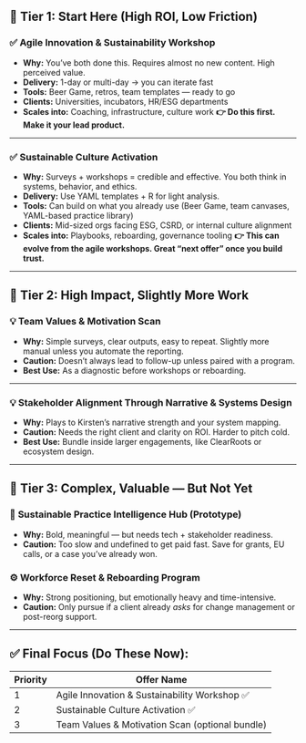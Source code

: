 ## 🥇 Tier 1: **Start Here (High ROI, Low Friction)**

### ✅ **Agile Innovation & Sustainability Workshop**

* **Why:** You’ve both done this. Requires almost no new content. High perceived value.
* **Delivery:** 1-day or multi-day → you can iterate fast
* **Tools:** Beer Game, retros, team templates — ready to go
* **Clients:** Universities, incubators, HR/ESG departments
* **Scales into:** Coaching, infrastructure, culture work
  **👉 Do this first. Make it your lead product.**

---

### ✅ **Sustainable Culture Activation**

* **Why:** Surveys + workshops = credible and effective. You both think in systems, behavior, and ethics.
* **Delivery:** Use YAML templates + R for light analysis.
* **Tools:** Can build on what you already use (Beer Game, team canvases, YAML-based practice library)
* **Clients:** Mid-sized orgs facing ESG, CSRD, or internal culture alignment
* **Scales into:** Playbooks, reboarding, governance tooling
  **👉 This can evolve from the agile workshops. Great “next offer” once you build trust.**

---

## 🥈 Tier 2: **High Impact, Slightly More Work**

### 💡 **Team Values & Motivation Scan**

* **Why:** Simple surveys, clear outputs, easy to repeat. Slightly more manual unless you automate the reporting.
* **Caution:** Doesn’t always lead to follow-up unless paired with a program.
* **Best Use:** As a diagnostic before workshops or reboarding.

---

### 💡 **Stakeholder Alignment Through Narrative & Systems Design**

* **Why:** Plays to Kirsten’s narrative strength and your system mapping.
* **Caution:** Needs the right client and clarity on ROI. Harder to pitch cold.
* **Best Use:** Bundle inside larger engagements, like ClearRoots or ecosystem design.

---

## 🥉 Tier 3: **Complex, Valuable — But Not Yet**

### 🧠 **Sustainable Practice Intelligence Hub (Prototype)**

* **Why:** Bold, meaningful — but needs tech + stakeholder readiness.
* **Caution:** Too slow and undefined to get paid fast. Save for grants, EU calls, or a case you’ve already won.

### ⚙️ **Workforce Reset & Reboarding Program**

* **Why:** Strong positioning, but emotionally heavy and time-intensive.
* **Caution:** Only pursue if a client already *asks* for change management or post-reorg support.

---

## ✅ Final Focus (Do These Now):

| Priority | Offer Name                                      |
| -------- | ----------------------------------------------- |
| 1        | Agile Innovation & Sustainability Workshop ✅    |
| 2        | Sustainable Culture Activation ✅                |
| 3        | Team Values & Motivation Scan (optional bundle) |

